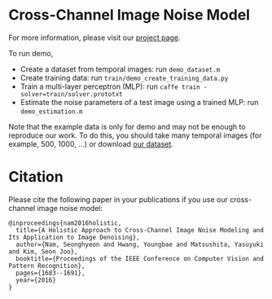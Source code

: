 # Cross-Channel Image Noise Model
For more information, please visit our [project page](http://snam.ml/research/ccnoise).

To run demo, 
- Create a dataset from temporal images: run `demo_dataset.m`
- Create training data: run `train/demo_create_training_data.py`
- Train a multi-layer perceptron (MLP): run `caffe train -solver=train/solver.prototxt`
- Estimate the noise parameters of a test image using a trained MLP: run `demo_estimation.m`

Note that the example data is only for demo and may not be enough to reproduce our work. To do this, you should take many temporal images (for example, 500, 1000, ...) or download [our dataset](http://snam.ml/research/ccnoise).

# Citation
Please cite the following paper in your publications if you use our cross-channel image noise model:

    @inproceedings{nam2016holistic,
      title={A Holistic Approach to Cross-Channel Image Noise Modeling and Its Application to Image Denoising},
      author={Nam, Seonghyeon and Hwang, Youngbae and Matsushita, Yasuyuki and Kim, Seon Joo},
      booktitle={Proceedings of the IEEE Conference on Computer Vision and Pattern Recognition},
      pages={1683--1691},
      year={2016}
    }